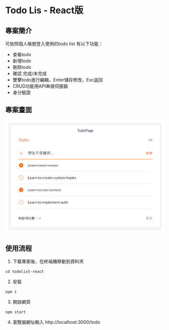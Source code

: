 # Todo Lis - React版

## 專案簡介
可依照個人帳號登入使用的todo list
有以下功能：
+ 查看todo
+ 新增todo
+ 刪除todo
+ 確認 完成/未完成
+ 雙擊todo進行編輯，Enter儲存修改，Esc返回
+ CRUD功能用API串接伺服器
+ 身分驗證

## 專案畫面
![todo page](https://github.com/BearK0515/todolist-react/blob/main/image/todo%20page.png)

## 使用流程

1. 下載專案後，在終端機移動到資料夾
```
cd todolist-react
```
2. 安裝
```
npm i
```
3. 開啟網頁
```
npm start
```
4. 瀏覽器網址輸入 http://localhost:3000/todo
